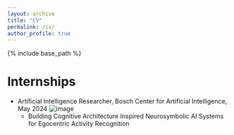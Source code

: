 ```yaml
---
layout: archive
title: "CV"
permalink: /cv/
author_profile: true
---
```


{% include base_path %}

Internships
======


* Artificial Intelligence Researcher, Bosch Center for Artificial Intelligence, May 2024
  ![image](https://github.com/kauroy1994/home/assets/57400980/8891649c-c178-41b9-8182-18d9c138fc95)
  * Building Cognitive Architecture Inspired Neurosymbolic AI Systems for Egocentric Activity Recognition
